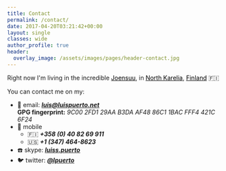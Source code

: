 ```yaml
---
title: Contact
permalink: /contact/
date: 2017-04-20T03:21:42+00:00
layout: single
classes: wide
author_profile: true
header:
  overlay_image: /assets/images/pages/header-contact.jpg
---
```

Right now I'm living in the incredible <a style="color: #000000;" href="https://en.wikipedia.org/wiki/Joensuu">Joensuu</a>, in <a style="color: #000000;" href="https://en.wikipedia.org/wiki/North_Karelia">North Karelia</a>, <a style="color: #000000;" href="https://en.wikipedia.org/wiki/Finland">Finland</a> :finland:

You can contact me on my:

  * :email: email: ***[luis@luispuerto.net](mailto:luis@luispuerto.net)***   
      **GPG fingerprint:** *9C00 2FD1 29AA B3DA AF48  86C1 1BAC FFF4 421C 6F24*
  * :iphone: mobile
      * :finland: ***+358 (0) 40 82 69 911*** 
      * :us: ***+1 (347) 464-8623***
  * :phone: skype: ***[luiss.puerto](skype:luiss.puerto?chat)***
  * :bird: twitter: ***[@lpuerto](https://twitter.com/lpuerto)***
